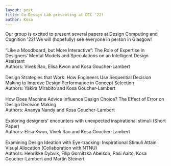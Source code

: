 ```yaml
---
layout: post
title: Co-Design Lab presenting at DCC '22!
author: Kosa
---
```


Our group is excited to present several papers at Design Computing and Cognition '22! We will (hopefully) see everyone in person in Glasgow!
<br>
<br>
“Like a Moodboard, but More Interactive”: The Role of Expertise in Designers’ Mental Models and Speculations on an Intelligent Design Assistant  
Authors: Vivek Rao, Elisa Kwon and Kosa Goucher-Lambert 
<br>
<br>
Design Strategies that Work: How Engineers Use Sequential Decision Making to Improve Design Performance in Concept Selection  
Authors: Yakira Mirabito and Kosa Goucher-Lambert
<br>
<br>
How Does Machine Advice Influence Design Choice? The Effect of Error on Design Decision Making  
Authors: Ananya Nandy and Kosa Goucher-Lambert
<br>
<br>
Exploring designers' encounters with unexpected inspirational stimuli (Short Paper)  
Authors: Elisa Kwon, Vivek Rao and Kosa Goucher-Lambert
<br>
<br>
Examining Design Ideation with Eye-tracking: Inspirational Stimuli Attain Visual Allocation (Collaboration with NTNU)  
Authors: Henrikke Dybvik, Filip Gornitzka Abelson, Pasi Aalto, Kosa Goucher-Lambert and Martin Steinert 
